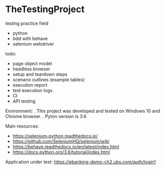 # TheTestingProject

testing practice field
- python
- bdd with behave
- selenium webdriver

todo:
- page object model
- headless browser
- setup and teardown steps
- scenario outlines (example tables)
- execution report
- test execution logs
- CI
- API testing


Environment:
. This project was developed and tested on Windows 10 and Chrome browser.
. Pyton version is 3.6


Main resources:
- https://selenium-python.readthedocs.io/
- https://github.com/SeleniumHQ/selenium/wiki
- https://behave.readthedocs.io/en/latest/index.html
- https://docs.python.org/3.6/tutorial/index.html

Application under test:
https://ebanking-demo-ch2.ubs.com/auth/login1
